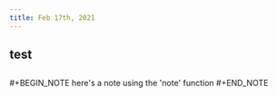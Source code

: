 ```yaml
---
title: Feb 17th, 2021
---
```


## test
##
#+BEGIN_NOTE
here's a note using the 'note' function
#+END_NOTE
##
